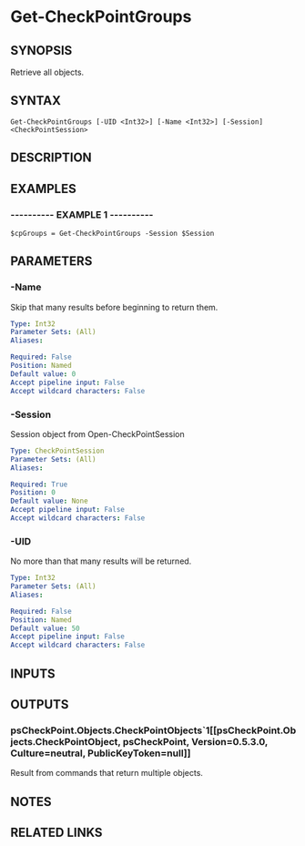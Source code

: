 # Get-CheckPointGroups

## SYNOPSIS
Retrieve all objects.

## SYNTAX

```
Get-CheckPointGroups [-UID <Int32>] [-Name <Int32>] [-Session] <CheckPointSession>
```

## DESCRIPTION

## EXAMPLES

### ----------  EXAMPLE 1  ----------
```
$cpGroups = Get-CheckPointGroups -Session $Session
```

## PARAMETERS

### -Name
Skip that many results before beginning to return them.

```yaml
Type: Int32
Parameter Sets: (All)
Aliases: 

Required: False
Position: Named
Default value: 0
Accept pipeline input: False
Accept wildcard characters: False
```

### -Session
Session object from Open-CheckPointSession

```yaml
Type: CheckPointSession
Parameter Sets: (All)
Aliases: 

Required: True
Position: 0
Default value: None
Accept pipeline input: False
Accept wildcard characters: False
```

### -UID
No more than that many results will be returned.

```yaml
Type: Int32
Parameter Sets: (All)
Aliases: 

Required: False
Position: Named
Default value: 50
Accept pipeline input: False
Accept wildcard characters: False
```

## INPUTS

## OUTPUTS

### psCheckPoint.Objects.CheckPointObjects`1[[psCheckPoint.Objects.CheckPointObject, psCheckPoint, Version=0.5.3.0, Culture=neutral, PublicKeyToken=null]]
Result from commands that return multiple objects.

## NOTES

## RELATED LINKS

